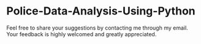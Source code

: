 # Police-Data-Analysis-Using-Python

Feel free to share your suggestions by contacting me through my email. Your feedback is highly welcomed and greatly appreciated.
